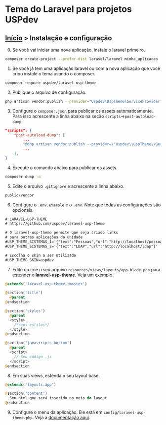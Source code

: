 # Tema do Laravel para projetos USPdev

## [Início](../README.md) > Instalação e configuração


0. Se você vai iniciar uma nova aplicação, instale o laravel primeiro.

```bash
composer create-project --prefer-dist laravel/laravel minha_aplicacao
```

1. Se você já tem uma aplicação laravel ou com a nova aplicação
que você criou instale o tema usando o composer.

```bash
composer require uspdev/laravel-usp-theme
```

2. Publique o arquivo de configuração.

```bash
php artisan vendor:publish --provider="Uspdev\UspTheme\ServiceProvider" --tag=config
```

3. Configure o `composer.json` para publicar os assets automaticamente. Para isso acrescente a linha abaixo na seção `scripts`->`post-autoload-dump`.

```json
"scripts": {
    "post-autoload-dump": [
        ...
        "@php artisan vendor:publish --provider=\"Uspdev\\UspTheme\\ServiceProvider\" --tag=assets --force"
        ...
    ],
}
```

4. Execute o comando abaixo para publicar os assets.

```bash
composer dump -o
```

5. Edite o arquivo `.gitignore` e acrescente a linha abaixo.

```txt
public/vendor
```

6. Configure o `.env.example` e o `.env`. Note que todas as configurações são opcionais.

```txt
# LARAVEL-USP-THEME
# https://github.com/uspdev/laravel-usp-theme

# O laravel-usp-theme permite que seja criado links
# para outras aplicações da unidade
#USP_THEME_SISTEMAS_1='{"text":"Pessoas","url":"http://localhost/pessoas"}'
#USP_THEME_SISTEMAS_2='{"text":"LDAP","url":"http://localhost/ldap"}'

# Escolha o skin a ser utilizado
#USP_THEME_SKIN=uspdev
```

7. Edite ou crie o seu arquivo `resources/views/layouts/app.blade.php` para estender o **laravel-usp-theme**. Veja um exemplo.
   
```php
@extends('laravel-usp-theme::master')

@section('title') 
  @parent 
@endsection

@section('styles')
  @parent
  <style>
    /*seus estilos*/
  </style>
@endsection

@section('javascripts_bottom')
  @parent
  <script>
    // Seu código .js
  </script>
@endsection
```

8. Em suas views, estenda o seu layout base.

```php
@extends('layouts.app')

@section('content')
  Seu html que será inserido no meio do layout
@endsection
```

9. Configure o menu da aplicação. Ele está em `config/laravel-usp-theme.php`. Veja a [documentação aqui](config/opcoes-menu.md).
